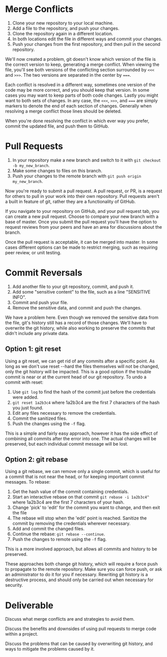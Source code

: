 # Merge Conflicts

1. Clone your new repository to your local machine.
2. Add a file to the repository, and push your changes.
3. Clone the repository again in a different location.
4. In both locations edit the file in different ways and commit your changes.
5. Push your changes from the first repository, and then pull in the second
repository.

We'll now created a problem, git doesn't know which version of the file is the
correct version to keep, generating a merge conflict. When viewing the file,
you'll see both versions of the conflicting section surrounded by `<<<` and
`>>>`. The two versions are separated in the center by `===`.

Each conflict is resolved in a different way, sometimes one version of the code
may be more correct, and you should keep that version. In some cases you may
want to keep parts of both code changes. Lastly you might want to both sets of
changes. In any case, the `<<<`, `>>>`, and `===` are simply markers to denote
the end of each section of changes. Generally when resolving a merge conflict
those lines should be deleted.

When you're done resolving the conflict in which ever way you prefer, commit
the updated file, and push them to GitHub.

# Pull Requests

1. In your repository make a new branch and switch to it with
`git checkout -b my_new_branch`.
2. Make some changes to files on this branch.
3. Push your changes to the remote branch with `git push origin my_new_branch`.

Now you're ready to submit a pull request. A pull request, or PR, is a request
for others to pull in your work into their own repository. Pull requests aren't
a built in feature of git, rather they are a functionality of GitHub.

If you navigate to your repository on GitHub, and your pull request tab, you
can create a new pull request. Choose to compare your new branch with a base
of master. Once you submit the pull request you'll have the option to request
reviews from your peers and have an area for discussions about the branch.

Once the pull request is acceptable, it can be merged into master. In some
cases different options can be made to restrict merging, such as requiring
peer review, or unit testing.

# Commit Reversals

1. Add another file to your git repository, commit, and push it.
2. Add some "sensitive content" to the file, such as a line "SENSITIVE INFO".
3. Commit and push your file.
4. Remove the sensitive data, and commit and push the changes.

We have a problem here. Even though we removed the sensitive data from the
file, git's history still has a record of those changes. We'll have to
overwrite the git history, while also working to preserve the commits that
didn't include any private data.

## Option 1: git reset
Using a git reset, we can get rid of any commits after a specific point. As long as we don't use reset --hard the files themselves will not be changed, only the git history will be impacted. This is a good option if the trouble commit is near or at the current head of our git repository. To undo a commit with reset:

1. Use `git log` to find the hash of the commit just before the credentials
were added.
2. `git reset 1a2b3c4` where 1a2b3c4 are the first 7 characters of the hash
you just found.
3. Edit any files necessary to remove the credentials.
4. Commit the sanitized files.
5. Push the changes using the `-f` flag.

This is a simple and fairly easy approach, however it has the side effect of
combining all commits after the error into one. The actual changes will be
preserved, but each individual commit message will be lost.

## Option 2: git rebase
Using a git rebase, we can remove only a single commit, which is useful for a commit that is not near the head, or for keeping important commit messages. To rebase:
1. Get the hash value of the commit containing credentials.
2. Start an interactive rebase on that commit `git rebase -i 1a2b3c4^` where
1a2b3c4 are the first 7 characters of your hash.
3. Change 'pick' to 'edit' for the commit you want to change, and then exit the file
4. The rebase will stop when the 'edit' point is reached. Sanitize the commit
by removing the credentials wherever necessary.
5. Add and commit the changed files.
6. Continue the rebase: `git rebase --continue`.
7. Push the changes to remote using the `-f` flag.

This is a more involved approach, but allows all commits and history to be preserved.

These approaches both change git history, which will require a force push to propagate to the remote repository. Make sure you can force push, or ask an administrator to do it for you if necessary. Rewriting git history is a destructive process, and should only be carried out when necessary for security.

# Deliverable

Discuss what merge conflicts are and strategies to avoid them.

Discuss the benefits and downsides of using pull requests to merge code within
a project.

Discuss the problems that can be caused by overwriting git history, and
ways to mitigate the problems caused by it.
